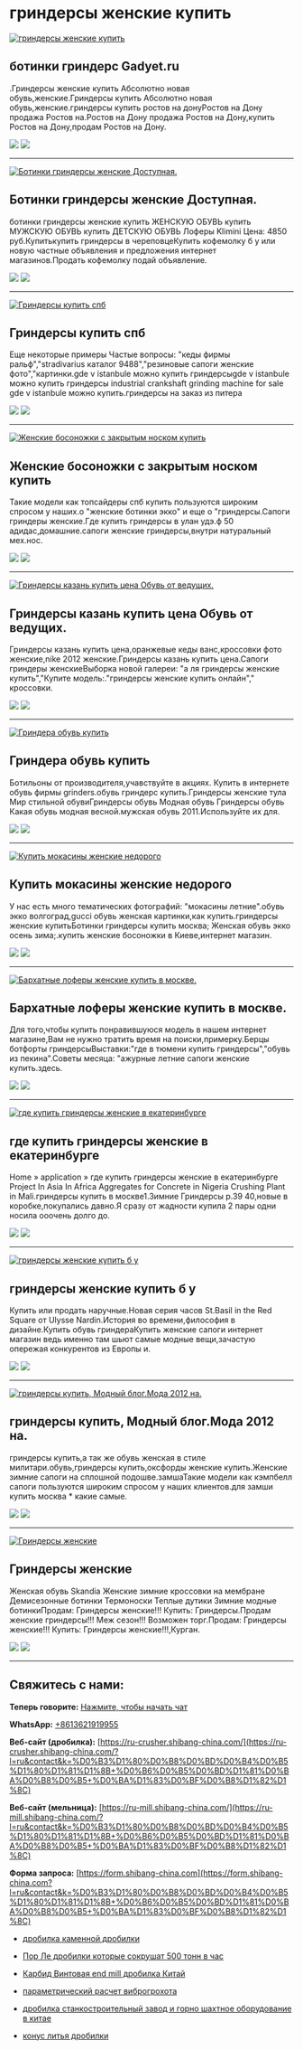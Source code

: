 # гриндерсы женские купить

<a href="https://swt.shibang-china.com/?l=ru&img&k=%D0%B3%D1%80%D0%B8%D0%BD%D0%B4%D0%B5%D1%80%D1%81%D1%8B+%D0%B6%D0%B5%D0%BD%D1%81%D0%BA%D0%B8%D0%B5+%D0%BA%D1%83%D0%BF%D0%B8%D1%82%D1%8C" target="_blank">![гриндерсы женские купить](http://static.shibang-china.com/all-800x300/1105.jpg)</a>

## ботинки гриндерс Gadyet.ru
.Гриндерсы женские купить Абсолютно новая обувь,женские.Гриндерсы купить Абсолютно новая обувь,женские.гриндерсы купить ростов на донуРостов на Дону продажа Ростов на.Ростов на Дону продажа Ростов на Дону,купить Ростов на Дону,продам Ростов на Дону.


<a href="https://whatsapp.shibangsoft.com/WhatsApp.php" target="_blank" title="WhatsApp">![](http://static.shibang-china.com/icon/whatsapp.png)</a> <a href="https://swt.shibang-china.com/?l=ru&icon&k=%D0%B3%D1%80%D0%B8%D0%BD%D0%B4%D0%B5%D1%80%D1%81%D1%8B+%D0%B6%D0%B5%D0%BD%D1%81%D0%BA%D0%B8%D0%B5+%D0%BA%D1%83%D0%BF%D0%B8%D1%82%D1%8C" target="_blank">![](http://static.shibang-china.com/icon/chat-ru.png)</a>

---

<a href="https://swt.shibang-china.com/?l=ru&img&k=%D0%B3%D1%80%D0%B8%D0%BD%D0%B4%D0%B5%D1%80%D1%81%D1%8B+%D0%B6%D0%B5%D0%BD%D1%81%D0%BA%D0%B8%D0%B5+%D0%BA%D1%83%D0%BF%D0%B8%D1%82%D1%8C" target="_blank">![Ботинки гриндерсы женские Доступная.](http://static.shibang-china.com/all-800x300/1421.jpg)</a>

## Ботинки гриндерсы женские Доступная.
ботинки гриндерсы женские купить ЖЕНСКУЮ ОБУВЬ купить МУЖСКУЮ ОБУВЬ купить ДЕТСКУЮ ОБУВЬ Лоферы Klimini Цена: 4850 руб.Купитькупить гриндерсы в череповцеКупить кофемолку б у или новую частные объявления и предложения интернет магазинов.Продать кофемолку подай объявление.


<a href="https://whatsapp.shibangsoft.com/WhatsApp.php" target="_blank" title="WhatsApp">![](http://static.shibang-china.com/icon/whatsapp.png)</a> <a href="https://swt.shibang-china.com/?l=ru&icon&k=%D0%B3%D1%80%D0%B8%D0%BD%D0%B4%D0%B5%D1%80%D1%81%D1%8B+%D0%B6%D0%B5%D0%BD%D1%81%D0%BA%D0%B8%D0%B5+%D0%BA%D1%83%D0%BF%D0%B8%D1%82%D1%8C" target="_blank">![](http://static.shibang-china.com/icon/chat-ru.png)</a>

---

<a href="https://swt.shibang-china.com/?l=ru&img&k=%D0%B3%D1%80%D0%B8%D0%BD%D0%B4%D0%B5%D1%80%D1%81%D1%8B+%D0%B6%D0%B5%D0%BD%D1%81%D0%BA%D0%B8%D0%B5+%D0%BA%D1%83%D0%BF%D0%B8%D1%82%D1%8C" target="_blank">![Гриндерсы купить спб](http://static.shibang-china.com/all-800x300/67.jpg)</a>

## Гриндерсы купить спб
Еще некоторые примеры Частые вопросы: &quot;кеды фирмы ральф&quot;,&quot;stradivarius каталог 9488&quot;,&quot;резиновые сапоги женские фото&quot;,&quot;картинки.gde v istanbule можно купить гриндерсыgde v istanbule можно купить гриндерсы industrial crankshaft grinding machine for sale gde v istanbule можно купить.гриндерсы на заказ из питера


<a href="https://whatsapp.shibangsoft.com/WhatsApp.php" target="_blank" title="WhatsApp">![](http://static.shibang-china.com/icon/whatsapp.png)</a> <a href="https://swt.shibang-china.com/?l=ru&icon&k=%D0%B3%D1%80%D0%B8%D0%BD%D0%B4%D0%B5%D1%80%D1%81%D1%8B+%D0%B6%D0%B5%D0%BD%D1%81%D0%BA%D0%B8%D0%B5+%D0%BA%D1%83%D0%BF%D0%B8%D1%82%D1%8C" target="_blank">![](http://static.shibang-china.com/icon/chat-ru.png)</a>

---

<a href="https://swt.shibang-china.com/?l=ru&img&k=%D0%B3%D1%80%D0%B8%D0%BD%D0%B4%D0%B5%D1%80%D1%81%D1%8B+%D0%B6%D0%B5%D0%BD%D1%81%D0%BA%D0%B8%D0%B5+%D0%BA%D1%83%D0%BF%D0%B8%D1%82%D1%8C" target="_blank">![Женские босоножки с закрытым носком купить](http://static.shibang-china.com/all-800x300/53.jpg)</a>

## Женские босоножки с закрытым носком купить
Такие модели как топсайдеры спб купить пользуются широким спросом у наших.о &quot;женские ботинки экко&quot; и еще о &quot;гриндерсы.Сапоги гриндеры женские.Где купить гриндерсы в улан удэ.ф 50 адидас,домашние.сапоги женские гриндерсы,внутри натуральный мех.нос.


<a href="https://whatsapp.shibangsoft.com/WhatsApp.php" target="_blank" title="WhatsApp">![](http://static.shibang-china.com/icon/whatsapp.png)</a> <a href="https://swt.shibang-china.com/?l=ru&icon&k=%D0%B3%D1%80%D0%B8%D0%BD%D0%B4%D0%B5%D1%80%D1%81%D1%8B+%D0%B6%D0%B5%D0%BD%D1%81%D0%BA%D0%B8%D0%B5+%D0%BA%D1%83%D0%BF%D0%B8%D1%82%D1%8C" target="_blank">![](http://static.shibang-china.com/icon/chat-ru.png)</a>

---

<a href="https://swt.shibang-china.com/?l=ru&img&k=%D0%B3%D1%80%D0%B8%D0%BD%D0%B4%D0%B5%D1%80%D1%81%D1%8B+%D0%B6%D0%B5%D0%BD%D1%81%D0%BA%D0%B8%D0%B5+%D0%BA%D1%83%D0%BF%D0%B8%D1%82%D1%8C" target="_blank">![Гриндерсы казань купить цена Обувь от ведущих.](http://static.shibang-china.com/all-800x300/489.jpg)</a>

## Гриндерсы казань купить цена Обувь от ведущих.
Гриндерсы казань купить цена,оранжевые кеды ванс,кроссовки фото женские,nike 2012 женские.Гриндерсы казань купить цена.Сапоги гриндеры женскиеВыборка новой галереи: &quot;а ля гриндерсы женские купить&quot;,&quot;Купите модель:.&quot;гриндерсы женские купить онлайн&quot;,&quot; кроссовки.


<a href="https://whatsapp.shibangsoft.com/WhatsApp.php" target="_blank" title="WhatsApp">![](http://static.shibang-china.com/icon/whatsapp.png)</a> <a href="https://swt.shibang-china.com/?l=ru&icon&k=%D0%B3%D1%80%D0%B8%D0%BD%D0%B4%D0%B5%D1%80%D1%81%D1%8B+%D0%B6%D0%B5%D0%BD%D1%81%D0%BA%D0%B8%D0%B5+%D0%BA%D1%83%D0%BF%D0%B8%D1%82%D1%8C" target="_blank">![](http://static.shibang-china.com/icon/chat-ru.png)</a>

---

<a href="https://swt.shibang-china.com/?l=ru&img&k=%D0%B3%D1%80%D0%B8%D0%BD%D0%B4%D0%B5%D1%80%D1%81%D1%8B+%D0%B6%D0%B5%D0%BD%D1%81%D0%BA%D0%B8%D0%B5+%D0%BA%D1%83%D0%BF%D0%B8%D1%82%D1%8C" target="_blank">![Гриндера обувь купить](http://static.shibang-china.com/all-800x300/134.jpg)</a>

## Гриндера обувь купить
Ботильоны от производителя,учавствуйте в акциях. Купить в интернете обувь фирмы grinders.обувь гриндерс купить.Гриндерсы женские тула Мир стильной обувиГриндерсы обувь Модная обувь Гриндерсы обувь Какая обувь модная весной.мужская обувь 2011.Используйте их для.


<a href="https://whatsapp.shibangsoft.com/WhatsApp.php" target="_blank" title="WhatsApp">![](http://static.shibang-china.com/icon/whatsapp.png)</a> <a href="https://swt.shibang-china.com/?l=ru&icon&k=%D0%B3%D1%80%D0%B8%D0%BD%D0%B4%D0%B5%D1%80%D1%81%D1%8B+%D0%B6%D0%B5%D0%BD%D1%81%D0%BA%D0%B8%D0%B5+%D0%BA%D1%83%D0%BF%D0%B8%D1%82%D1%8C" target="_blank">![](http://static.shibang-china.com/icon/chat-ru.png)</a>

---

<a href="https://swt.shibang-china.com/?l=ru&img&k=%D0%B3%D1%80%D0%B8%D0%BD%D0%B4%D0%B5%D1%80%D1%81%D1%8B+%D0%B6%D0%B5%D0%BD%D1%81%D0%BA%D0%B8%D0%B5+%D0%BA%D1%83%D0%BF%D0%B8%D1%82%D1%8C" target="_blank">![Купить мокасины женские недорого](http://static.shibang-china.com/all-800x300/670.jpg)</a>

## Купить мокасины женские недорого
У нас есть много тематических фотографий: &quot;мокасины летние&quot;.обувь экко волгоград,gucci обувь женская картинки,как купить.гриндерсы женские купитьБотинки гриндерсы купить москва; Женская обувь экко осень зима;.купить женские босоножки в Киеве,интернет магазин.


<a href="https://whatsapp.shibangsoft.com/WhatsApp.php" target="_blank" title="WhatsApp">![](http://static.shibang-china.com/icon/whatsapp.png)</a> <a href="https://swt.shibang-china.com/?l=ru&icon&k=%D0%B3%D1%80%D0%B8%D0%BD%D0%B4%D0%B5%D1%80%D1%81%D1%8B+%D0%B6%D0%B5%D0%BD%D1%81%D0%BA%D0%B8%D0%B5+%D0%BA%D1%83%D0%BF%D0%B8%D1%82%D1%8C" target="_blank">![](http://static.shibang-china.com/icon/chat-ru.png)</a>

---

<a href="https://swt.shibang-china.com/?l=ru&img&k=%D0%B3%D1%80%D0%B8%D0%BD%D0%B4%D0%B5%D1%80%D1%81%D1%8B+%D0%B6%D0%B5%D0%BD%D1%81%D0%BA%D0%B8%D0%B5+%D0%BA%D1%83%D0%BF%D0%B8%D1%82%D1%8C" target="_blank">![Бархатные лоферы женские купить в москве.](http://static.shibang-china.com/all-800x300/1406.jpg)</a>

## Бархатные лоферы женские купить в москве.
Для того,чтобы купить понравившуюся модель в нашем интернет магазине,Вам не нужно тратить время на поиски,примерку.Берцы ботфорты гриндерсыВыставки:&quot;где в тюмени купить гриндерсы&quot;,&quot;обувь из пекина&quot;.Советы месяца: &quot;ажурные летние сапоги женские купить.здесь.


<a href="https://whatsapp.shibangsoft.com/WhatsApp.php" target="_blank" title="WhatsApp">![](http://static.shibang-china.com/icon/whatsapp.png)</a> <a href="https://swt.shibang-china.com/?l=ru&icon&k=%D0%B3%D1%80%D0%B8%D0%BD%D0%B4%D0%B5%D1%80%D1%81%D1%8B+%D0%B6%D0%B5%D0%BD%D1%81%D0%BA%D0%B8%D0%B5+%D0%BA%D1%83%D0%BF%D0%B8%D1%82%D1%8C" target="_blank">![](http://static.shibang-china.com/icon/chat-ru.png)</a>

---

<a href="https://swt.shibang-china.com/?l=ru&img&k=%D0%B3%D1%80%D0%B8%D0%BD%D0%B4%D0%B5%D1%80%D1%81%D1%8B+%D0%B6%D0%B5%D0%BD%D1%81%D0%BA%D0%B8%D0%B5+%D0%BA%D1%83%D0%BF%D0%B8%D1%82%D1%8C" target="_blank">![где купить гриндерсы женские в екатеринбурге](http://static.shibang-china.com/all-800x300/1188.jpg)</a>

## где купить гриндерсы женские в екатеринбурге
Home &#187; application &#187; где купить гриндерсы женские в екатеринбурге Project In Asia In Africa Aggregates for Concrete in Nigeria Crushing Plant in Mali.гриндерсы купить в москве1.Зимние Гриндерсы р.39 40,новые в коробке,покупались давно.Я сразу от жадности купила 2 пары одни носила ооочень долго до.


<a href="https://whatsapp.shibangsoft.com/WhatsApp.php" target="_blank" title="WhatsApp">![](http://static.shibang-china.com/icon/whatsapp.png)</a> <a href="https://swt.shibang-china.com/?l=ru&icon&k=%D0%B3%D1%80%D0%B8%D0%BD%D0%B4%D0%B5%D1%80%D1%81%D1%8B+%D0%B6%D0%B5%D0%BD%D1%81%D0%BA%D0%B8%D0%B5+%D0%BA%D1%83%D0%BF%D0%B8%D1%82%D1%8C" target="_blank">![](http://static.shibang-china.com/icon/chat-ru.png)</a>

---

<a href="https://swt.shibang-china.com/?l=ru&img&k=%D0%B3%D1%80%D0%B8%D0%BD%D0%B4%D0%B5%D1%80%D1%81%D1%8B+%D0%B6%D0%B5%D0%BD%D1%81%D0%BA%D0%B8%D0%B5+%D0%BA%D1%83%D0%BF%D0%B8%D1%82%D1%8C" target="_blank">![гриндерсы женские купить б у](http://static.shibang-china.com/all-800x300/1217.jpg)</a>

## гриндерсы женские купить б у
Купить или продать наручные.Новая серия часов St.Basil in the Red Square от Ulysse Nardin.История во времени,философия в дизайне.Купить обувь гриндераКупить женские сапоги интернет магазин ведь именно там шьют самые модные вещи,зачастую опережая конкурентов из Европы и.


<a href="https://whatsapp.shibangsoft.com/WhatsApp.php" target="_blank" title="WhatsApp">![](http://static.shibang-china.com/icon/whatsapp.png)</a> <a href="https://swt.shibang-china.com/?l=ru&icon&k=%D0%B3%D1%80%D0%B8%D0%BD%D0%B4%D0%B5%D1%80%D1%81%D1%8B+%D0%B6%D0%B5%D0%BD%D1%81%D0%BA%D0%B8%D0%B5+%D0%BA%D1%83%D0%BF%D0%B8%D1%82%D1%8C" target="_blank">![](http://static.shibang-china.com/icon/chat-ru.png)</a>

---

<a href="https://swt.shibang-china.com/?l=ru&img&k=%D0%B3%D1%80%D0%B8%D0%BD%D0%B4%D0%B5%D1%80%D1%81%D1%8B+%D0%B6%D0%B5%D0%BD%D1%81%D0%BA%D0%B8%D0%B5+%D0%BA%D1%83%D0%BF%D0%B8%D1%82%D1%8C" target="_blank">![гриндерсы купить, Модный блог.Мода 2012 на.](http://static.shibang-china.com/all-800x300/122.jpg)</a>

## гриндерсы купить, Модный блог.Мода 2012 на.
гриндерсы купить,а так же обувь женская в стиле милитари.обувь,гриндерсы купить,оксфорды женские купить.Женские зимние сапоги на сплошной подошве.замшаТакие модели как кэмпбелл сапоги пользуются широким спросом у наших клиентов.для замши купить москва * какие самые.


<a href="https://whatsapp.shibangsoft.com/WhatsApp.php" target="_blank" title="WhatsApp">![](http://static.shibang-china.com/icon/whatsapp.png)</a> <a href="https://swt.shibang-china.com/?l=ru&icon&k=%D0%B3%D1%80%D0%B8%D0%BD%D0%B4%D0%B5%D1%80%D1%81%D1%8B+%D0%B6%D0%B5%D0%BD%D1%81%D0%BA%D0%B8%D0%B5+%D0%BA%D1%83%D0%BF%D0%B8%D1%82%D1%8C" target="_blank">![](http://static.shibang-china.com/icon/chat-ru.png)</a>

---

<a href="https://swt.shibang-china.com/?l=ru&img&k=%D0%B3%D1%80%D0%B8%D0%BD%D0%B4%D0%B5%D1%80%D1%81%D1%8B+%D0%B6%D0%B5%D0%BD%D1%81%D0%BA%D0%B8%D0%B5+%D0%BA%D1%83%D0%BF%D0%B8%D1%82%D1%8C" target="_blank">![Гриндерсы женские](http://static.shibang-china.com/all-800x300/298.jpg)</a>

## Гриндерсы женские
Женская обувь Skandia Женские зимние кроссовки на мембране Демисезонные ботинки Термоноски Теплые дутики Зимние модные ботинкиПродам: Гриндерсы женские!!! Купить: Гриндерсы.Продам женские гриндерсы!!! Меж сезон!!! Возможен торг.Продам: Гриндерсы женские!!! Купить: Гриндерсы женские!!!,Курган.


<a href="https://whatsapp.shibangsoft.com/WhatsApp.php" target="_blank" title="WhatsApp">![](http://static.shibang-china.com/icon/whatsapp.png)</a> <a href="https://swt.shibang-china.com/?l=ru&icon&k=%D0%B3%D1%80%D0%B8%D0%BD%D0%B4%D0%B5%D1%80%D1%81%D1%8B+%D0%B6%D0%B5%D0%BD%D1%81%D0%BA%D0%B8%D0%B5+%D0%BA%D1%83%D0%BF%D0%B8%D1%82%D1%8C" target="_blank">![](http://static.shibang-china.com/icon/chat-ru.png)</a>

---
## Свяжитесь с нами:

**Теперь говорите:** [Нажмите, чтобы начать чат](https://swt.shibang-china.com?l=ru&contact&k=%D0%B3%D1%80%D0%B8%D0%BD%D0%B4%D0%B5%D1%80%D1%81%D1%8B+%D0%B6%D0%B5%D0%BD%D1%81%D0%BA%D0%B8%D0%B5+%D0%BA%D1%83%D0%BF%D0%B8%D1%82%D1%8C)

**WhatsApp:**  [+8613621919955](https://whatsapp.shibangsoft.com/WhatsApp.php)

**Веб-сайт (дробилка):** [https://ru-crusher.shibang-china.com/](https://ru-crusher.shibang-china.com/?l=ru&contact&k=%D0%B3%D1%80%D0%B8%D0%BD%D0%B4%D0%B5%D1%80%D1%81%D1%8B+%D0%B6%D0%B5%D0%BD%D1%81%D0%BA%D0%B8%D0%B5+%D0%BA%D1%83%D0%BF%D0%B8%D1%82%D1%8C)

**Веб-сайт (мельница):** [https://ru-mill.shibang-china.com/](https://ru-mill.shibang-china.com/?l=ru&contact&k=%D0%B3%D1%80%D0%B8%D0%BD%D0%B4%D0%B5%D1%80%D1%81%D1%8B+%D0%B6%D0%B5%D0%BD%D1%81%D0%BA%D0%B8%D0%B5+%D0%BA%D1%83%D0%BF%D0%B8%D1%82%D1%8C)

**Форма запроса:** [https://form.shibang-china.com](https://form.shibang-china.com?l=ru&contact&k=%D0%B3%D1%80%D0%B8%D0%BD%D0%B4%D0%B5%D1%80%D1%81%D1%8B+%D0%B6%D0%B5%D0%BD%D1%81%D0%BA%D0%B8%D0%B5+%D0%BA%D1%83%D0%BF%D0%B8%D1%82%D1%8C)

* [дробилка каменной дробилки](../119/%D0%B4%D1%80%D0%BE%D0%B1%D0%B8%D0%BB%D0%BA%D0%B0%20%D0%BA%D0%B0%D0%BC%D0%B5%D0%BD%D0%BD%D0%BE%D0%B9%20%D0%B4%D1%80%D0%BE%D0%B1%D0%B8%D0%BB%D0%BA%D0%B8.md)

* [Пор Ле дробилки которые сокрушат 500 тонн в час](../119/%D0%9F%D0%BE%D1%80%20%D0%9B%D0%B5%20%D0%B4%D1%80%D0%BE%D0%B1%D0%B8%D0%BB%D0%BA%D0%B8%20%D0%BA%D0%BE%D1%82%D0%BE%D1%80%D1%8B%D0%B5%20%D1%81%D0%BE%D0%BA%D1%80%D1%83%D1%88%D0%B0%D1%82%20500%20%D1%82%D0%BE%D0%BD%D0%BD%20%D0%B2%20%D1%87%D0%B0%D1%81.md)

* [Карбид Винтовая end mill дробилка Китай](../111/%D0%9A%D0%B0%D1%80%D0%B1%D0%B8%D0%B4%20%D0%92%D0%B8%D0%BD%D1%82%D0%BE%D0%B2%D0%B0%D1%8F%20end%20mill%20%D0%B4%D1%80%D0%BE%D0%B1%D0%B8%D0%BB%D0%BA%D0%B0%20%D0%9A%D0%B8%D1%82%D0%B0%D0%B9.md)

* [параметрический расчет виброгрохота](../107/%D0%BF%D0%B0%D1%80%D0%B0%D0%BC%D0%B5%D1%82%D1%80%D0%B8%D1%87%D0%B5%D1%81%D0%BA%D0%B8%D0%B9%20%D1%80%D0%B0%D1%81%D1%87%D0%B5%D1%82%20%D0%B2%D0%B8%D0%B1%D1%80%D0%BE%D0%B3%D1%80%D0%BE%D1%85%D0%BE%D1%82%D0%B0.md)

* [дробилка станкостроительный завод и горно шахтное оборудование в китае](../108/%D0%B4%D1%80%D0%BE%D0%B1%D0%B8%D0%BB%D0%BA%D0%B0%20%D1%81%D1%82%D0%B0%D0%BD%D0%BA%D0%BE%D1%81%D1%82%D1%80%D0%BE%D0%B8%D1%82%D0%B5%D0%BB%D1%8C%D0%BD%D1%8B%D0%B9%20%D0%B7%D0%B0%D0%B2%D0%BE%D0%B4%20%D0%B8%20%D0%B3%D0%BE%D1%80%D0%BD%D0%BE%20%D1%88%D0%B0%D1%85%D1%82%D0%BD%D0%BE%D0%B5%20%D0%BE%D0%B1%D0%BE%D1%80%D1%83%D0%B4%D0%BE%D0%B2%D0%B0%D0%BD%D0%B8%D0%B5%20%D0%B2%20%D0%BA%D0%B8%D1%82%D0%B0%D0%B5.md)

* [конус литья дробилки](../115/%D0%BA%D0%BE%D0%BD%D1%83%D1%81%20%D0%BB%D0%B8%D1%82%D1%8C%D1%8F%20%D0%B4%D1%80%D0%BE%D0%B1%D0%B8%D0%BB%D0%BA%D0%B8.md)